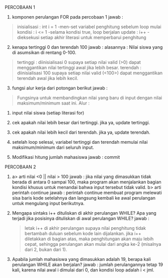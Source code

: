 PERCOBAAN 1
1. komponen perulangan FOR pada percobaan 1
jawab : 
> inisialisasi : int i = 1 -men-set variabel penghitung sebelum loop mulai
> kondisi      : i <= 1    -selama kondisi true, loop berjalan
> update       : i++       -dieksekusi setiap akhir literasi untuk memperbarui penghitung

2. kenapa tertinggi 0 dan terendah 100
jawab :
alasannya : Nilai siswa yang di asumsikan di rentang 0-100.
> tertinggi : diinisialisasi 0 supaya setiap nilai valid (>0) dapat menggantikan nilai tertinggi awal jika lebih besar.
> terendah  : diinisialisasi 100 supaya setiap nilai valid (<100>) dapat menggantikan terendah awal jika lebih kecil.

3. fungsi alur kerja dari potongan berikut
jawab :
> Fungsinya untuk membandingkan nilai yang baru di input dengan nilai maksimum/minimum saat ini.
> Alur : 
  1. input nilai siswa (setiap literasi for)
  2. cek apakah nilai lebih besar dari tertinggi. jika ya, update tertinggi.
  3. cek apakah nilai lebih kecil dari terendah. jika ya, update terendah.
  4. setelah loop selesai, variabel tertinggi dan terendah memulai nilai maksimum/minimum dari seluruh input. 

4. Modifikasi hitung jumlah mahasiswa
jawab : commit


PERCOBAAN 2
1. a> arti nilai <0 || nilai > 100
      jawab : jika nilai yang dimasukkan tidak berada di antara 0 sampai 100, maka program akan menjalankan bagian kondisi khusus untuk menandai bahwa input tersebut tidak valid.
   b> arti perintah continue
      jawab : perintah continue membuat program melewati sisa baris kode setelahnya dan langsung kembali ke awal perulangan untuk mengulang input berikutnya.

2. Mengapa sintaks i++ dituliskan di akhir perulangan WHILE? Apa yang terjadi jika posisinya dituliskan di awal perulangan WHILE?
    jawab : 
    > letak i++ di akhir perulangan supaya nilai penghitung tidak bertambah duluan sebelum kode lain dijalankan.
    > jika i++ diletakkan di bagian atas, maka penghitungan akan maju lebih cepat, sehingga perulangan akan mulai dari angka ke-2 (misalnya dari 2, bukan dari 1).

3. Apabila jumlah mahasiswa yang dimasukkan adalah 19, berapa kali perulangan WHILE akan berjalan?
    jawab : jumlah perulangannya tetap 19 kali, karena nilai awal i dimulai dari 0, dan kondisi loop adalah i < jml.


